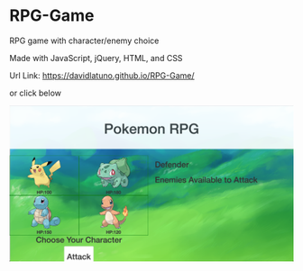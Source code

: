 # RPG-Game
RPG game with character/enemy choice

Made with JavaScript, jQuery, HTML, and CSS

Url Link: https://davidlatuno.github.io/RPG-Game/

or click below

[![deployed](assets/images/RPG-Game.png)](https://davidlatuno.github.io/RPG-Game/)
